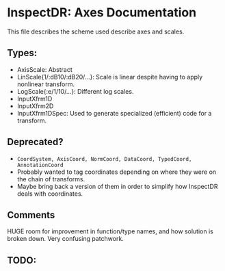 # InspectDR: Axes Documentation

This file describes the scheme used describe axes and scales.

## Types:
 - AxisScale: Abstract
 - LinScale{1/:dB10/:dB20/...}: Scale is linear despite having to apply nonlinear transform.
 - LogScale{:e/1/10/...}: Different log scales.
 - InputXfrm1D
 - InputXfrm2D
 - InputXfrm1DSpec: Used to generate specialized (efficient) code for a transform.

## Deprecated?
 - `CoordSystem, AxisCoord, NormCoord, DataCoord, TypedCoord, AnnotationCoord`
  - Probably wanted to tag coordinates depending on where they were on the chain of transforms.
  - Maybe bring back a version of them in order to simplify how InspectDR deals with coordinates.

## Comments
HUGE room for improvement in function/type names, and how solution is broken down.  Very confusing patchwork.

## TODO:


